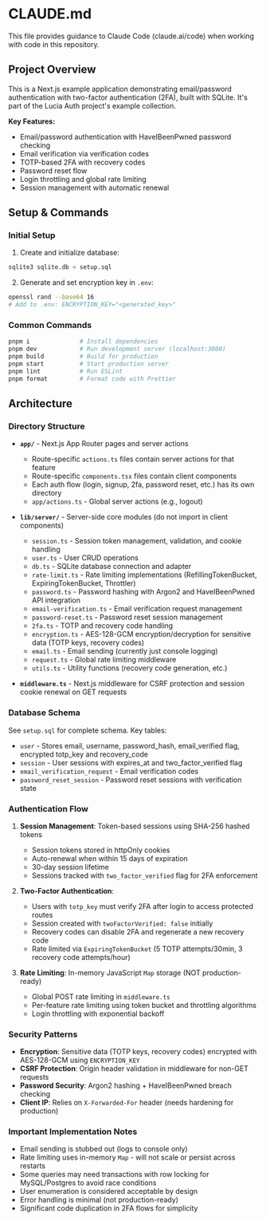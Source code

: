 # CLAUDE.md

This file provides guidance to Claude Code (claude.ai/code) when working with code in this repository.

## Project Overview

This is a Next.js example application demonstrating email/password authentication with two-factor authentication (2FA), built with SQLite. It's part of the Lucia Auth project's example collection.

**Key Features:**
- Email/password authentication with HaveIBeenPwned password checking
- Email verification via verification codes
- TOTP-based 2FA with recovery codes
- Password reset flow
- Login throttling and global rate limiting
- Session management with automatic renewal

## Setup & Commands

### Initial Setup
1. Create and initialize database:
```bash
sqlite3 sqlite.db < setup.sql
```

2. Generate and set encryption key in `.env`:
```bash
openssl rand --base64 16
# Add to .env: ENCRYPTION_KEY="<generated_key>"
```

### Common Commands
```bash
pnpm i              # Install dependencies
pnpm dev            # Run development server (localhost:3000)
pnpm build          # Build for production
pnpm start          # Start production server
pnpm lint           # Run ESLint
pnpm format         # Format code with Prettier
```

## Architecture

### Directory Structure

- **`app/`** - Next.js App Router pages and server actions
  - Route-specific `actions.ts` files contain server actions for that feature
  - Route-specific `components.tsx` files contain client components
  - Each auth flow (login, signup, 2fa, password reset, etc.) has its own directory
  - `app/actions.ts` - Global server actions (e.g., logout)

- **`lib/server/`** - Server-side core modules (do not import in client components)
  - `session.ts` - Session token management, validation, and cookie handling
  - `user.ts` - User CRUD operations
  - `db.ts` - SQLite database connection and adapter
  - `rate-limit.ts` - Rate limiting implementations (RefillingTokenBucket, ExpiringTokenBucket, Throttler)
  - `password.ts` - Password hashing with Argon2 and HaveIBeenPwned API integration
  - `email-verification.ts` - Email verification request management
  - `password-reset.ts` - Password reset session management
  - `2fa.ts` - TOTP and recovery code handling
  - `encryption.ts` - AES-128-GCM encryption/decryption for sensitive data (TOTP keys, recovery codes)
  - `email.ts` - Email sending (currently just console logging)
  - `request.ts` - Global rate limiting middleware
  - `utils.ts` - Utility functions (recovery code generation, etc.)

- **`middleware.ts`** - Next.js middleware for CSRF protection and session cookie renewal on GET requests

### Database Schema

See `setup.sql` for complete schema. Key tables:
- `user` - Stores email, username, password_hash, email_verified flag, encrypted totp_key and recovery_code
- `session` - User sessions with expires_at and two_factor_verified flag
- `email_verification_request` - Email verification codes
- `password_reset_session` - Password reset sessions with verification state

### Authentication Flow

1. **Session Management**: Token-based sessions using SHA-256 hashed tokens
   - Session tokens stored in httpOnly cookies
   - Auto-renewal when within 15 days of expiration
   - 30-day session lifetime
   - Sessions tracked with `two_factor_verified` flag for 2FA enforcement

2. **Two-Factor Authentication**:
   - Users with `totp_key` must verify 2FA after login to access protected routes
   - Session created with `twoFactorVerified: false` initially
   - Recovery codes can disable 2FA and regenerate a new recovery code
   - Rate limited via `ExpiringTokenBucket` (5 TOTP attempts/30min, 3 recovery code attempts/hour)

3. **Rate Limiting**: In-memory JavaScript `Map` storage (NOT production-ready)
   - Global POST rate limiting in `middleware.ts`
   - Per-feature rate limiting using token bucket and throttling algorithms
   - Login throttling with exponential backoff

### Security Patterns

- **Encryption**: Sensitive data (TOTP keys, recovery codes) encrypted with AES-128-GCM using `ENCRYPTION_KEY`
- **CSRF Protection**: Origin header validation in middleware for non-GET requests
- **Password Security**: Argon2 hashing + HaveIBeenPwned breach checking
- **Client IP**: Relies on `X-Forwarded-For` header (needs hardening for production)

### Important Implementation Notes

- Email sending is stubbed out (logs to console only)
- Rate limiting uses in-memory `Map` - will not scale or persist across restarts
- Some queries may need transactions with row locking for MySQL/Postgres to avoid race conditions
- User enumeration is considered acceptable by design
- Error handling is minimal (not production-ready)
- Significant code duplication in 2FA flows for simplicity